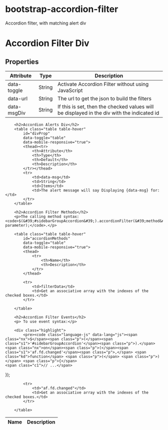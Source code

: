 # bootstrap-accordion-filter
Accordion filter, with matching alert div

<h1>Accordion Filter Div</h1>
		<h2>Properties</h2>
		<table class="table table-hover"
			id="accordionFilterProp"
			data-toggle="table"
			data-mobile-responsive="true">
			<thead>
			<tr>
				<th>Attribute</th>
				<th>Type</th>
				<th>Description</th>
			</tr>
			</thead>
			<tr>
				<td>data-toggle</td>
				<td>String</td>
				<td>Activate Accordion Filter without using JavaScript</td>
			</tr>
			<tr>
				<td>data-url</td>
				<td>String</td>
				<td>The url to get the json to build the filters</td>
			</tr>
			<tr>
				<td>data-msgDiv</td>
				<td>String</td>
				<td>If this is set, then the checked values will be displayed in the div with the indicated id</td>
			</tr>
		</table>
		
		<h2>Accordion Alerts Div</h2>
		<table class="table table-hover"
			id="divProp"
			data-toggle="table"
			data-mobile-responsive="true">
			<thead><tr>
				<th>Attribute</th>
				<th>Type</th>
				<th>Default</th>
				<th>Description</th>
			</tr></thead>
			<tr>
				<td>data-msg</td>
				<td>String</td>
				<td>Items</td>
				<td>The alert message will say Displaying {data-msg} for:</td>
			</tr>
		</table>
		
		<h2>Accordion Filter Methods</h2>
		<p>The calling method syntax: <code>$(&#39;#sidebarGroupAccordion&#39;).accordionFilter(&#39;method&#39;, parameter);</code>.</p>

		<table class="table table-hover"
			id="accordionMethods"
			data-toggle="table"
			data-mobile-responsive="true">
			<thead>
				<tr>
					<th>Name</th>
					<th>Description</th>
				</tr>
			</thead>
			
			<tr>
				<td>filterData</td>
				<td>Get an associative array with the indexes of the checked boxes.</td>
			</tr>
			
		</table>
		
		<h2>Accordion Filter Events</h2>
		<p>	To use event syntax:</p>

		<div class="highlight">
			<pre><code class="language-js" data-lang="js"><span class="nx">$</span><span class="p">(</span><span class="s1">'#sidebarGroupAccordion'</span><span class="p">).</span><span class="nx">on</span><span class="p">(</span><span class="s1">'af.fd.changed'</span><span class="p">,</span> <span class="kd">function</span> <span class="p">(</span> <span class="p">)</span> <span class="p">{</span>
    <span class="c1">// ...</span>
<span class="p">});</span>
</code></pre>
</div>
		<table class="table table-hover"
			id="accordionEvents"
			data-toggle="table"
			data-mobile-responsive="true">
			<thead>
				<tr>
					<th>Name</th>
					<th>Description</th>
				</tr>
			</thead>
			
			<tr>
				<td>"af.fd.changed"</td>
				<td>Get an associative array with the indexes of the checked boxes.</td>
			</tr>
			
		</table>
